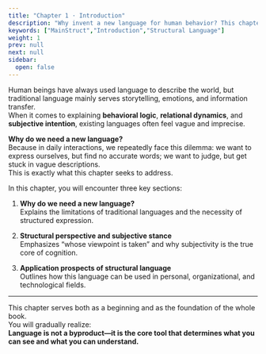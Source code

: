 ```yaml
---
title: "Chapter 1 · Introduction"
description: "Why invent a new language for human behavior? This chapter explains its necessity, the importance of subjective stance, and its future applications."
keywords: ["MainStruct","Introduction","Structural Language"]
weight: 1
prev: null
next: null
sidebar:
  open: false
---
```


Human beings have always used language to describe the world, but traditional language mainly serves storytelling, emotions, and information transfer.  
When it comes to explaining **behavioral logic**, **relational dynamics**, and **subjective intention**, existing languages often feel vague and imprecise.  

**Why do we need a new language?**  
Because in daily interactions, we repeatedly face this dilemma: we want to express ourselves, but find no accurate words; we want to judge, but get stuck in vague descriptions.  
This is exactly what this chapter seeks to address.  

In this chapter, you will encounter three key sections:  

1. **Why do we need a new language?**  
   Explains the limitations of traditional languages and the necessity of structured expression.  

2. **Structural perspective and subjective stance**  
   Emphasizes “whose viewpoint is taken” and why subjectivity is the true core of cognition.  

3. **Application prospects of structural language**  
   Outlines how this language can be used in personal, organizational, and technological fields.  

---

This chapter serves both as a beginning and as the foundation of the whole book.  
You will gradually realize:  
**Language is not a byproduct—it is the core tool that determines what you can see and what you can understand.**
